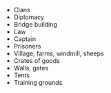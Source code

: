 * Clans
* Diplomacy
* Bridge building
* Law
* Captain
* Prisoners
* Village, farms, windmill, sheeps
* Crates of goods
* Walls, gates
* Tents
* Training grounds
